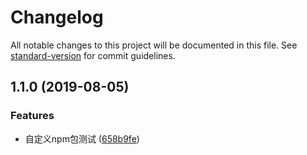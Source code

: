 # Changelog

All notable changes to this project will be documented in this file. See [standard-version](https://github.com/conventional-changelog/standard-version) for commit guidelines.

## 1.1.0 (2019-08-05)


### Features

* 自定义npm包测试 ([658b9fe](https://github.com/wall-wxk/sniffer/commit/658b9fe))
